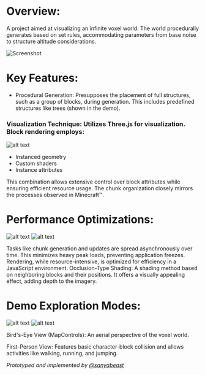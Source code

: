 # Overview:

A project aimed at visualizing an infinite voxel world. The world procedurally generates based on set rules, accommodating parameters from base noise to structure altitude considerations.

![Screenshot](assets/docs/image/brickscape_006.png "Screenshot")

# Key Features:

- Procedural Generation: Presupposes the placement of full structures, such as a group of blocks, during generation. This includes predefined structures like trees (shown in the demo).

### Visualization Technique: Utilizes Three.js for visualization. Block rendering employs:

![alt text](assets/docs/image/brickscape_003.png "Chunk rendering including empty blocks")

- Instanced geometry
- Custom shaders
- Instance attributes
  
This combination allows extensive control over block attributes while ensuring efficient resource usage.
The chunk organization closely mirrors the processes observed in Minecraft™.

# Performance Optimizations:

![alt text](assets/docs/image/brickscape_004.gif "Chunks Loading")
![alt text](assets/docs/image/brickscape_005.gif "Chunks Loading")

Tasks like chunk generation and updates are spread asynchronously over time. This minimizes heavy peak loads, preventing application freezes.
Rendering, while resource-intensive, is optimized for efficiency in a JavaScript environment.
Occlusion-Type Shading: A shading method based on neighboring blocks and their positions. It offers a visually appealing effect, adding depth to the imagery.

# Demo Exploration Modes:

![alt text](assets/docs/image/brickscape_001.png "Bird's-Eye View")
![alt text](assets/docs/image/brickscape_002.png "First-Person View")

Bird's-Eye View (MapControls): An aerial perspective of the voxel world.



First-Person View: Features basic character-block collision and allows activities like walking, running, and jumping.


*Prototyped and implemented by [@sanyabeast](mailto:purpltie@outlook.com?subject=chronicle)*